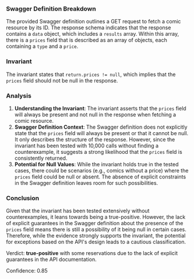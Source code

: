 ### Swagger Definition Breakdown
The provided Swagger definition outlines a GET request to fetch a comic resource by its ID. The response schema indicates that the response contains a `data` object, which includes a `results` array. Within this array, there is a `prices` field that is described as an array of objects, each containing a `type` and a `price`.

### Invariant
The invariant states that `return.prices != null`, which implies that the `prices` field should not be null in the response.

### Analysis
1. **Understanding the Invariant**: The invariant asserts that the `prices` field will always be present and not null in the response when fetching a comic resource.
2. **Swagger Definition Context**: The Swagger definition does not explicitly state that the `prices` field will always be present or that it cannot be null. It only describes the structure of the response. However, since the invariant has been tested with 10,000 calls without finding a counterexample, it suggests a strong likelihood that the `prices` field is consistently returned.
3. **Potential for Null Values**: While the invariant holds true in the tested cases, there could be scenarios (e.g., comics without a price) where the `prices` field could be null or absent. The absence of explicit constraints in the Swagger definition leaves room for such possibilities.

### Conclusion
Given that the invariant has been tested extensively without counterexamples, it leans towards being a true-positive. However, the lack of explicit guarantees in the Swagger definition about the presence of the `prices` field means there is still a possibility of it being null in certain cases. Therefore, while the evidence strongly supports the invariant, the potential for exceptions based on the API's design leads to a cautious classification.

Verdict: **true-positive** with some reservations due to the lack of explicit guarantees in the API documentation.

Confidence: 0.85
